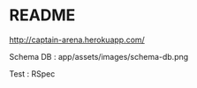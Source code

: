 # README
http://captain-arena.herokuapp.com/

Schema DB : app/assets/images/schema-db.png

Test : RSpec
